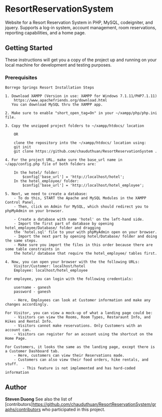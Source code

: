 # ResortReservationSystem

Website for a Resort Reservation System in PHP, MySQL, codeigniter, and jquery. Supports a log-in system, account management, room reservations, reporting capabilities, and a home page.

## Getting Started

These instructions will get you a copy of the project up and running on your local machine for development and testing purposes.

### Prerequisites

```
Borrego Springs Resort Installation Steps

1. Download XAMPP (Version in use: XAMPP for Windows 7.1.11/PHP7.1.11)
	https://www.apachefriends.org/download.html
   You can download MySQL thru the XAMPP app.

2. Make sure to enable "short_open_tag=On" in your ~/xampp/php/php.ini file.

3. Copy the unzipped project folders to ~/xampp/htdocs/ location

	OR

	clone the repository into the ~/xampp/htdocs/ location using:
	git init
	git clone https://github.com/chauduthuan/ResortReservationSystem .

4. For the project URL, make sure the base_url name in ~/app/config.php file of both folders are:

	In the hotel/ folder:
		$config['base_url'] = 'http://localhost/hotel';
	In the hotel_employee/ folder:
		$config['base_url'] = 'http://localhost/hotel_employee';

5. Next, we need to create a database:
	- To do this, START the Apache and MySQL Modules in the XAMPP Control Panel.
	- Then, click on Admin for MySQL, which should redirect you to phpMyAdmin on your browser.

	- Create a database with name 'hotel' on the left-hand side.
	- Import the first part of database by opening hotel_employee/Database/ folder and dragging
	the 'hotel.sql' file to your with phpMyAdmin open on your browser.
	- Import the next part by opening hotel/Database/ folder and doing the same steps.
	- Make sure you import the files in this order because there are some table constraints in
	the hotel/ database that require the hotel_employee/ tables first.

4. Now, you can open your browser with the the following URLs:
	Visitor/Customer: localhost/hotel
	Employee: localhost/hotel_employee

For employee, you can login with the following credentials:

	username - ganesh
	password - ganesh

	- Here, Employees can look at Customer information and make any changes accordingly.

For Visitor, you can view a mock-up of what a landing page could be:
	- Visitors can view the Rooms, Room Types, Restaraunt Info, and Hikes and Rental Info.
	- Visitors cannot make reservations. Only Customers with an account can.
	- Visitors can register for an account using the shortcut on the Home Page.

For Customers, it looks the same as the landing page, except there is a Customer Dashboard tab.
	- Here, customers can view their Reservations made.
	- Customers can also view their food orders, hike rentals, and stuff.
		- This feature is not implemented and has hard-coded information
```

## Author

**Steven Duong**
See also the list of [contributors]https://github.com/chauduthuan/ResortReservationSystem/graphs/contributors who participated in this project.
